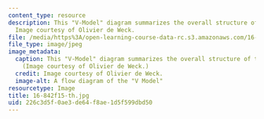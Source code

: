 ```yaml
---
content_type: resource
description: This "V-Model" diagram summarizes the overall structure of this course.
  Image courtesy of Olivier de Weck.
file: /media/https%3A/open-learning-course-data-rc.s3.amazonaws.com/16-842-fundamentals-of-systems-engineering-fall-2015/226c3d5f0ae3de64f8ae1d5f599dbd50_16-842f15-th.gif
file_type: image/jpeg
image_metadata:
  caption: This "V-Model" diagram summarizes the overall structure of this course.
    (Image courtesy of Olivier de Weck.)
  credit: Image courtesy of Olivier de Weck.
  image-alt: A flow diagram of the "V Model"
resourcetype: Image
title: 16-842f15-th.jpg
uid: 226c3d5f-0ae3-de64-f8ae-1d5f599dbd50
---
```

